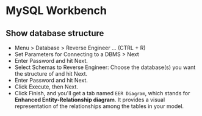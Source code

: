 # MySQL Workbench
## Show database structure
* Menu > Database > Reverse Engineer ... (CTRL + R)
* Set Parameters for Connecting to a DBMS > Next
* Enter Password and hit Next.
* Select Schemas to Reverse Engineer: Choose the database(s) you want the structure of and hit Next.
* Enter Password and hit Next.
* Click Execute, then Next.
* Click Finish, and you'll get a tab named `EER Diagram`, which stands for **Enhanced Entity-Relationship diagram**. It provides a visual representation of the relationships among the tables in your model.